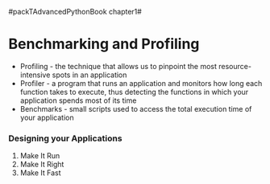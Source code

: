 #packTAdvancedPythonBook chapter1#

# Benchmarking and Profiling
- Profiling - the technique that allows us to pinpoint the most resource-intensive spots in an application
- Profiler - a program that runs an application and monitors how long each function takes to execute, thus detecting the functions in which your application spends most of its time
- Benchmarks - small scripts used to access the total execution time of your application

### Designing your Applications
1. Make It Run
2. Make It Right
3. Make It Fast
